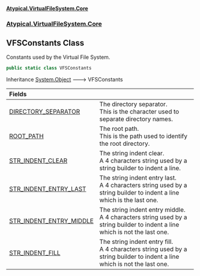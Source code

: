 #### [Atypical.VirtualFileSystem.Core](Atypical.VirtualFileSystem.Core.md 'Atypical.VirtualFileSystem.Core')
### [Atypical.VirtualFileSystem.Core](Atypical.VirtualFileSystem.Core.md 'Atypical.VirtualFileSystem.Core')

## VFSConstants Class

Constants used by the Virtual File System.

```csharp
public static class VFSConstants
```

Inheritance [System.Object](https://docs.microsoft.com/en-us/dotnet/api/System.Object 'System.Object') &#129106; VFSConstants

| Fields | |
| :--- | :--- |
| [DIRECTORY_SEPARATOR](Atypical.VirtualFileSystem.Core.VFSConstants.DIRECTORY_SEPARATOR.md 'Atypical.VirtualFileSystem.Core.VFSConstants.DIRECTORY_SEPARATOR') | The directory separator.<br/>This is the character used to separate directory names. |
| [ROOT_PATH](Atypical.VirtualFileSystem.Core.VFSConstants.ROOT_PATH.md 'Atypical.VirtualFileSystem.Core.VFSConstants.ROOT_PATH') | The root path.<br/>This is the path used to identify the root directory. |
| [STR_INDENT_CLEAR](Atypical.VirtualFileSystem.Core.VFSConstants.STR_INDENT_CLEAR.md 'Atypical.VirtualFileSystem.Core.VFSConstants.STR_INDENT_CLEAR') | The string indent clear.<br/>A 4 characters string used by a string builder to indent a line. |
| [STR_INDENT_ENTRY_LAST](Atypical.VirtualFileSystem.Core.VFSConstants.STR_INDENT_ENTRY_LAST.md 'Atypical.VirtualFileSystem.Core.VFSConstants.STR_INDENT_ENTRY_LAST') | The string indent entry last.<br/>A 4 characters string used by a string builder to indent a line which is the last one. |
| [STR_INDENT_ENTRY_MIDDLE](Atypical.VirtualFileSystem.Core.VFSConstants.STR_INDENT_ENTRY_MIDDLE.md 'Atypical.VirtualFileSystem.Core.VFSConstants.STR_INDENT_ENTRY_MIDDLE') | The string indent entry middle.<br/>A 4 characters string used by a string builder to indent a line which is not the last one. |
| [STR_INDENT_FILL](Atypical.VirtualFileSystem.Core.VFSConstants.STR_INDENT_FILL.md 'Atypical.VirtualFileSystem.Core.VFSConstants.STR_INDENT_FILL') | The string indent entry fill.<br/>A 4 characters string used by a string builder to indent a line which is not the last one. |
